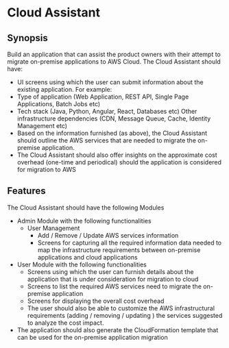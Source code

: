 # Cloud Assistant #
## Synopsis ##
Build an application that can assist the product owners with their attempt to migrate on-premise applications to AWS Cloud.
The Cloud Assistant should have:
- UI screens using which the user can submit information about the existing application. For example:
- Type of application (Web Application, REST API, Single Page Applications, Batch Jobs etc)
- Tech stack (Java, Python, Angular, React, Databases etc)
Other infrastructure dependencies (CDN, Message Queue, Cache, Identity Management etc)
- Based on the information furnished (as above), the Cloud Assistant should outline the AWS services that are needed to migrate the on-premise application.
- The Cloud Assistant should also offer insights on the approximate cost overhead (one-time and periodical) should the application is considered for migration to AWS

## Features ##
The Cloud Assistant should have the following Modules
- Admin Module with the following functionalities
    - User Management
        - Add / Remove / Update AWS services information
        - Screens for capturing all the required information data needed to map the infrastructure requirements between on-premise applications and cloud applications
- User Module with the following functionalities
    - Screens using which the user can furnish details about the application that is under consideration for migration to cloud
    - Screens to list the required AWS services need to migrate the on-premise application
    - Screens for displaying the overall cost overhead
    - The user should also be able to customize the AWS infrastructural requirements (adding / removing / updating ) the services suggested to analyze the cost impact.
- The application should also generate the CloudFormation template that can be used for the on-premise application migration
